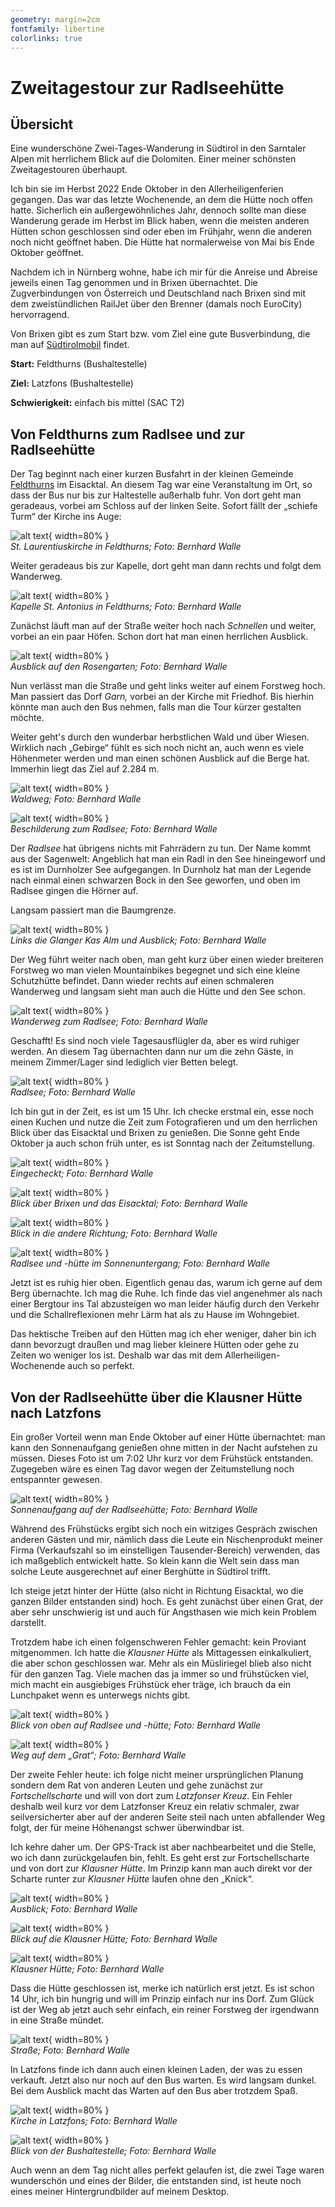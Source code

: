 ```yaml
---
geometry: margin=2cm
fontfamily: libertine
colorlinks: true
---
```


# Zweitagestour zur Radlseehütte

## Übersicht

Eine wunderschöne Zwei-Tages-Wanderung in Südtirol in den Sarntaler Alpen mit herrlichem Blick auf die Dolomiten. Einer meiner schönsten Zweitagestouren überhaupt.

Ich bin sie im Herbst 2022 Ende Oktober in den Allerheiligenferien gegangen. Das war das letzte Wochenende, an dem die Hütte noch offen hatte. Sicherlich ein außergewöhnliches Jahr, dennoch sollte man diese Wanderung gerade im Herbst im Blick haben, wenn die meisten anderen Hütten schon geschlossen sind oder eben im Frühjahr, wenn die anderen noch nicht geöffnet haben. Die Hütte hat normalerweise von Mai bis Ende Oktober geöffnet.

Nachdem ich in Nürnberg wohne, habe ich mir für die Anreise und Abreise jeweils einen Tag genommen und in Brixen übernachtet. Die Zugverbindungen von Österreich und Deutschland nach Brixen sind mit dem zweistündlichen RailJet über den Brenner (damals noch EuroCity) hervorragend.

Von Brixen gibt es zum Start bzw. vom Ziel eine gute Busverbindung, die man auf [Südtirolmobil](https://www.suedtirolmobil.info) findet.

**Start:** Feldthurns (Bushaltestelle)

**Ziel:** Latzfons (Bushaltestelle)

**Schwierigkeit:** einfach bis mittel (SAC T2)

## Von Feldthurns zum Radlsee und zur Radlseehütte

Der Tag beginnt nach einer kurzen Busfahrt in der kleinen Gemeinde [Feldthurns](https://de.wikipedia.org/wiki/Feldthurns) im Eisacktal. An diesem Tag war eine Veranstaltung im Ort, so dass der Bus nur bis zur Haltestelle außerhalb fuhr. Von dort geht man geradeaus, vorbei am Schloss auf der linken Seite. Sofort fällt der „schiefe Turm“ der Kirche ins Auge:

![alt text](images/2022-10-30_08-52-04.jpg){ width=80% } \
_St. Laurentiuskirche in Feldthurns; Foto: Bernhard Walle_

Weiter geradeaus bis zur Kapelle, dort geht man dann rechts und folgt dem Wanderweg.

![alt text](images/2022-10-30_08-55-53.jpg){ width=80% } \
_Kapelle St. Antonius in Feldthurns; Foto: Bernhard Walle_

Zunächst läuft man auf der Straße weiter hoch nach _Schnellen_ und weiter, vorbei an ein paar Höfen. Schon dort hat man einen herrlichen Ausblick.

![alt text](images/2022-10-30_09-04-17.jpg){ width=80% }\
_Ausblick auf den Rosengarten; Foto: Bernhard Walle_

Nun verlässt man die Straße und geht links weiter auf einem Forstweg hoch. Man passiert das Dorf _Garn,_ vorbei an der Kirche mit Friedhof. Bis hierhin könnte man auch den Bus nehmen, falls man die Tour kürzer gestalten möchte.

Weiter geht's durch den wunderbar herbstlichen Wald und über Wiesen. Wirklich nach „Gebirge“ fühlt es sich noch nicht an, auch wenn es viele Höhenmeter werden und man einen schönen Ausblick auf die Berge hat. Immerhin liegt das Ziel auf 2.284 m.

![alt text](images/2022-10-30_12-58-32.jpg){ width=80% }\
_Waldweg; Foto: Bernhard Walle_

![alt text](images/2022-10-30_13-11-01.jpg){ width=80% }\
_Beschilderung zum Radlsee; Foto: Bernhard Walle_

Der _Radlsee_ hat übrigens nichts mit Fahrrädern zu tun. Der Name kommt aus der Sagenwelt: Angeblich hat man ein Radl in den See hineingeworf und es ist im Durnholzer See aufgegangen. In Durnholz hat man der Legende nach einmal einen schwarzen Bock in den See geworfen, und oben im Radlsee gingen die Hörner auf.

Langsam passiert man die Baumgrenze.

![alt text](images/2022-10-30_13-17-25.jpg){ width=80% }\
_Links die Glanger Kas Alm und Ausblick; Foto: Bernhard Walle_

Der Weg führt weiter nach oben, man geht kurz über einen wieder breiteren Forstweg wo man vielen Mountainbikes begegnet und sich eine kleine Schutzhütte befindet. Dann wieder rechts auf einen schmaleren Wanderweg und langsam sieht man auch die Hütte und den See schon.

![alt text](images/2022-10-30_14-27-17.jpg){ width=80% }\
_Wanderweg zum Radlsee; Foto: Bernhard Walle_

Geschafft! Es sind noch viele Tagesausflügler da, aber es wird ruhiger werden. An diesem Tag übernachten dann nur um die zehn Gäste, in meinem Zimmer/Lager sind lediglich vier Betten belegt.

![alt text](images/2022-10-30_14-32-30.jpg){ width=80% }\
_Radlsee; Foto: Bernhard Walle_

Ich bin gut in der Zeit, es ist um 15 Uhr. Ich checke erstmal ein, esse noch einen Kuchen und nutze die Zeit zum Fotografieren und um den herrlichen Blick über das Eisacktal und Brixen zu genießen. Die Sonne geht Ende Oktober ja auch schon früh unter, es ist Sonntag nach der Zeitumstellung.

![alt text](images/2022-10-30_15-45-56.jpg){ width=80% }\
_Eingecheckt; Foto: Bernhard Walle_

![alt text](images/2022-10-30_16-02-53.jpg){ width=80% }\
_Blick über Brixen und das Eisacktal; Foto: Bernhard Walle_

![alt text](images/2022-10-30_16-02-57.jpg){ width=80% }\
_Blick in die andere Richtung; Foto: Bernhard Walle_

![alt text](images/2022-10-30_16-32-17.jpg){ width=80% }\
_Radlsee und -hütte im Sonnenuntergang; Foto: Bernhard Walle_

Jetzt ist es ruhig hier oben. Eigentlich genau das, warum ich gerne auf dem Berg übernachte. Ich mag die Ruhe. Ich finde das viel angenehmer als nach einer Bergtour ins Tal abzusteigen wo man leider häufig durch den Verkehr und die Schallreflexionen mehr Lärm hat als zu Hause im Wohngebiet.

Das hektische Treiben auf den Hütten mag ich eher weniger, daher bin ich dann bevorzugt draußen und mag lieber kleinere Hütten oder gehe zu Zeiten wo weniger los ist. Deshalb war das mit dem Allerheiligen-Wochenende auch so perfekt.

## Von der Radlseehütte über die Klausner Hütte nach Latzfons

Ein großer Vorteil wenn man Ende Oktober auf einer Hütte übernachtet: man kann den Sonnenaufgang genießen ohne mitten in der Nacht aufstehen zu müssen. Dieses Foto ist um 7:02 Uhr kurz vor dem Frühstück entstanden. Zugegeben wäre es einen Tag davor wegen der Zeitumstellung noch entspannter gewesen.

![alt text](images/2022-10-31_07-02-32.jpg){ width=80% }\
_Sonnenaufgang auf der Radlseehütte; Foto: Bernhard Walle_

Während des Frühstücks ergibt sich noch ein witziges Gespräch zwischen anderen Gästen und mir, nämlich dass die Leute ein Nischenprodukt meiner Firma (Verkaufszahl so im einstelligen Tausender-Bereich) verwenden, das ich maßgeblich entwickelt hatte. So klein kann die Welt sein dass man solche Leute ausgerechnet auf einer Berghütte in Südtirol trifft.

Ich steige jetzt hinter der Hütte (also nicht in Richtung Eisacktal, wo die ganzen Bilder entstanden sind) hoch. Es geht zunächst über einen Grat, der aber sehr unschwierig ist und auch für Angsthasen wie mich kein Problem darstellt.

Trotzdem habe ich einen folgenschweren Fehler gemacht: kein Proviant mitgenommen. Ich hatte die _Klausner Hütte_ als Mittagessen einkalkuliert, die aber schon geschlossen war. Mehr als ein Müsliriegel blieb also nicht für den ganzen Tag. Viele machen das ja immer so und frühstücken viel, mich macht ein ausgiebiges Frühstück eher träge, ich brauch da ein Lunchpaket wenn es unterwegs nichts gibt.

![alt text](images/2022-10-31_09-01-08.jpg){ width=80% }\
_Blick von oben auf Radlsee und -hütte; Foto: Bernhard Walle_

![alt text](images/2022-10-31_09-12-45.jpg){ width=80% }\
_Weg auf dem „Grat“; Foto: Bernhard Walle_

Der zweite Fehler heute: ich folge nicht meiner ursprünglichen Planung sondern dem Rat von anderen Leuten und gehe zunächst zur _Fortschellscharte_ und will von dort zum _Latzfonser Kreuz_. Ein Fehler deshalb weil kurz vor dem Latzfonser Kreuz ein relativ schmaler, zwar seilversicherter aber auf der anderen Seite steil nach unten abfallender Weg folgt, der für meine Höhenangst schwer überwindbar ist.

Ich kehre daher um. Der GPS-Track ist aber nachbearbeitet und die Stelle, wo ich dann zurückgelaufen bin, fehlt. Es geht erst zur Fortschellscharte und von dort zur _Klausner Hütte_. Im Prinzip kann man auch direkt vor der Scharte runter zur _Klausner Hütte_ laufen ohne den „Knick“.


![alt text](images/2022-10-31_13-36-55.jpg){ width=80% }\
_Ausblick; Foto: Bernhard Walle_

![alt text](images/2022-10-31_13-59-23.jpg){ width=80% }\
_Blick auf die Klausner Hütte; Foto: Bernhard Walle_

![alt text](images/2022-10-31_14-13-36.jpg){ width=80% }\
_Klausner Hütte; Foto: Bernhard Walle_

Dass die Hütte geschlossen ist, merke ich natürlich erst jetzt. Es ist schon 14 Uhr, ich bin hungrig und will im Prinzip einfach nur ins Dorf. Zum Glück ist der Weg ab jetzt auch sehr einfach, ein reiner Forstweg der irgendwann in eine Straße mündet.

![alt text](images/2022-10-31_15-30-11.jpg){ width=80% }\
_Straße; Foto: Bernhard Walle_

In Latzfons finde ich dann auch einen kleinen Laden, der was zu essen verkauft. Jetzt also nur noch auf den Bus warten. Es wird langsam dunkel. Bei dem Ausblick macht das Warten auf den Bus aber trotzdem Spaß.

![alt text](images/2022-10-31_16-33-52.jpg){ width=80% }\
_Kirche in Latzfons; Foto: Bernhard Walle_

![alt text](images/2022-10-31_16-45-46.jpg){ width=80% }\
_Blick von der Bushaltestelle; Foto: Bernhard Walle_

Auch wenn an dem Tag nicht alles perfekt gelaufen ist, die zwei Tage waren wunderschön und eines der Bilder, die entstanden sind, ist heute noch eines meiner Hintergrundbilder auf meinem Desktop.
